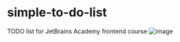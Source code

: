 # simple-to-do-list
TODO list for JetBrains Academy frontend course
![image](https://user-images.githubusercontent.com/45179557/167940426-3770ee9c-b856-4fb7-bd99-a10a9abc9c74.png)
